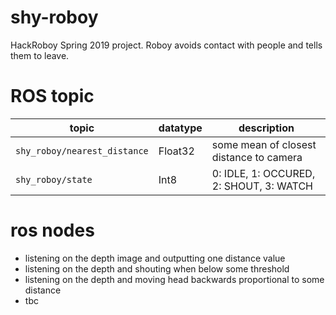 # shy-roboy
HackRoboy Spring 2019 project. Roboy avoids contact with people and tells them to leave.

# ROS topic

topic | datatype | description
--- | --- | ---
`shy_roboy/nearest_distance` | Float32 | some mean of closest distance to camera
`shy_roboy/state` | Int8 | 0: IDLE, 1: OCCURED, 2: SHOUT, 3: WATCH


# ros nodes

- listening on the depth image and outputting one distance value
- listening on the depth and shouting when below some threshold
- listening on the depth and moving head backwards proportional to some distance 
- tbc
